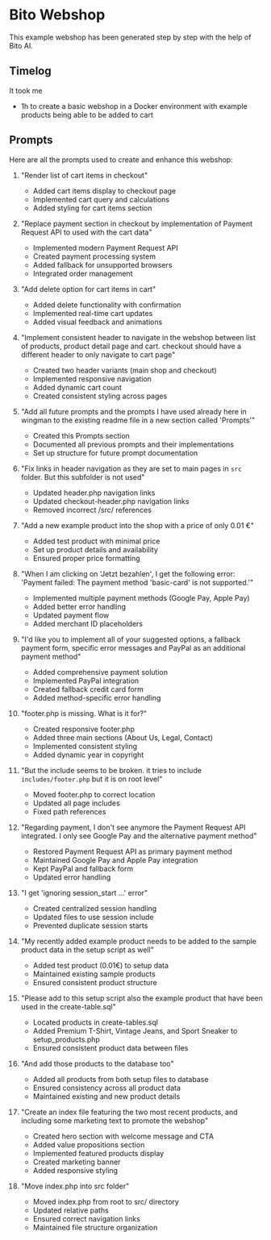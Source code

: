 # Bito Webshop

This example webshop has been generated step by step with the help of Bito AI.

## Timelog

It took me

- 1h to create a basic webshop in a Docker environment with example products being able to be added to cart

## Prompts

Here are all the prompts used to create and enhance this webshop:

1. "Render list of cart items in checkout"
   - Added cart items display to checkout page
   - Implemented cart query and calculations
   - Added styling for cart items section

2. "Replace payment section in checkout by implementation of Payment Request API to used with the cart data"
   - Implemented modern Payment Request API
   - Created payment processing system
   - Added fallback for unsupported browsers
   - Integrated order management

3. "Add delete option for cart items in cart"
   - Added delete functionality with confirmation
   - Implemented real-time cart updates
   - Added visual feedback and animations

4. "Implement consistent header to navigate in the webshop between list of products, product detail page and cart. checkout should have a different header to only navigate to cart page"
   - Created two header variants (main shop and checkout)
   - Implemented responsive navigation
   - Added dynamic cart count
   - Created consistent styling across pages

5. "Add all future prompts and the prompts I have used already here in wingman to the existing readme file in a new section called 'Prompts'"
   - Created this Prompts section
   - Documented all previous prompts and their implementations
   - Set up structure for future prompt documentation

6. "Fix links in header navigation as they are set to main pages in `src` folder. But this subfolder is not used"
   - Updated header.php navigation links
   - Updated checkout-header.php navigation links
   - Removed incorrect /src/ references

7. "Add a new example product into the shop with a price of only 0.01 €"
   - Added test product with minimal price
   - Set up product details and availability
   - Ensured proper price formatting

8. "When I am clicking on 'Jetzt bezahlen', I get the following error: 'Payment failed: The payment method 'basic-card' is not supported.'"
   - Implemented multiple payment methods (Google Pay, Apple Pay)
   - Added better error handling
   - Updated payment flow
   - Added merchant ID placeholders

9. "I'd like you to implement all of your suggested options, a fallback payment form, specific error messages and PayPal as an additional payment method"
   - Added comprehensive payment solution
   - Implemented PayPal integration
   - Created fallback credit card form
   - Added method-specific error handling

10. "footer.php is missing. What is it for?"
    - Created responsive footer.php
    - Added three main sections (About Us, Legal, Contact)
    - Implemented consistent styling
    - Added dynamic year in copyright

11. "But the include seems to be broken. it tries to include `includes/footer.php` but it is on root level"
    - Moved footer.php to correct location
    - Updated all page includes
    - Fixed path references

12. "Regarding payment, I don't see anymore the Payment Request API integrated. I only see Google Pay and the alternative payment method"
    - Restored Payment Request API as primary payment method
    - Maintained Google Pay and Apple Pay integration
    - Kept PayPal and fallback form
    - Updated error handling

13. "I get 'ignoring session_start ...' error"
    - Created centralized session handling
    - Updated files to use session include
    - Prevented duplicate session starts

14. "My recently added example product needs to be added to the sample product data in the setup script as well"
    - Added test product (0.01€) to setup data
    - Maintained existing sample products
    - Ensured consistent product structure

15. "Please add to this setup script also the example product that have been used in the create-table.sql"
    - Located products in create-tables.sql
    - Added Premium T-Shirt, Vintage Jeans, and Sport Sneaker to setup_products.php
    - Ensured consistent product data between files

16. "And add those products to the database too"
    - Added all products from both setup files to database
    - Ensured consistency across all product data
    - Maintained existing and new product details

17. "Create an index file featuring the two most recent products, and including some marketing text to promote the webshop"
    - Created hero section with welcome message and CTA
    - Added value propositions section
    - Implemented featured products display
    - Created marketing banner
    - Added responsive styling

18. "Move index.php into src folder"
    - Moved index.php from root to src/ directory
    - Updated relative paths
    - Ensured correct navigation links
    - Maintained file structure organization